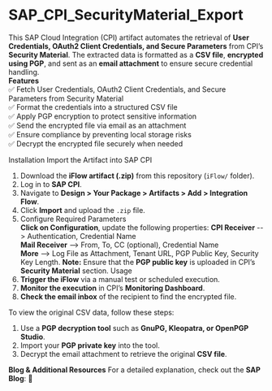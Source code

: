 # SAP_CPI_SecurityMaterial_Export

This SAP Cloud Integration (CPI) artifact automates the retrieval of **User Credentials, OAuth2 Client Credentials, and Secure Parameters** from CPI’s **Security Material**. The extracted data is formatted as a **CSV file**, **encrypted using PGP**, and sent as an **email attachment** to ensure secure credential handling.  
**Features**  
✅ Fetch User Credentials, OAuth2 Client Credentials, and Secure Parameters from Security Material    
✅ Format the credentials into a structured CSV file  
✅ Apply PGP encryption to protect sensitive information  
✅ Send the encrypted file via email as an attachment  
✅ Ensure compliance by preventing local storage risks  
✅ Decrypt the encrypted file securely when needed  

Installation
Import the Artifact into SAP CPI
1. Download the **iFlow artifact (.zip)** from this repository (`iFlow/` folder).
2. Log in to **SAP CPI**.
3. Navigate to **Design > Your Package > Artifacts > Add > Integration Flow**.
4. Click **Import** and upload the `.zip` file.
5. Configure Required Parameters  
**Click on Configuration**, update the following properties:
**CPI Receiver** --> Authentication, Credential Name  
**Mail Receiver**	--> From, To, CC (optional), Credential Name  
**More** --> Log File as Attachment, Tenant URL, PGP Public Key, Security Key Length.
**Note:** Ensure that the **PGP public key** is uploaded in CPI’s **Security Material** section.
Usage
1. **Trigger the iFlow** via a manual test or scheduled execution.
2. **Monitor the execution** in CPI’s **Monitoring Dashboard**.
3. **Check the email inbox** of the recipient to find the encrypted file.

To view the original CSV data, follow these steps:
1. Use a **PGP decryption tool** such as **GnuPG, Kleopatra, or OpenPGP Studio**.
2. Import your **PGP private key** into the tool.
3. Decrypt the email attachment to retrieve the original **CSV file**.

**Blog & Additional Resources**
For a detailed explanation, check out the **SAP Blog**:
📌 

